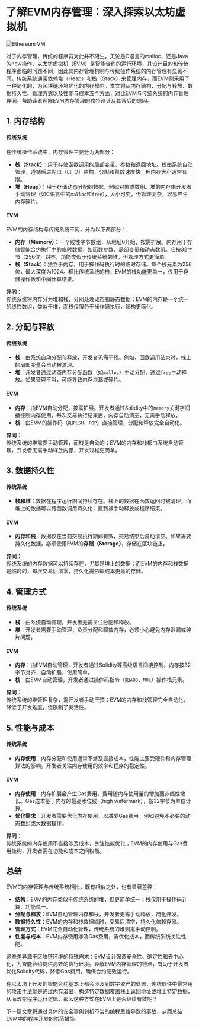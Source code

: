 # 了解EVM内存管理：深入探索以太坊虚拟机

![Ethereum VM](/asset/02_blog_bg.png)

对于内存管理，传统的程序员对此并不陌生，无论是C语言的malloc，还是Java的new操作，以太坊虚拟机（EVM）是智能合约的运行环境，其设计目的和传统程序面临的问题不同，因此其内存管理机制与传统操作系统的内存管理有显著不同。传统系统通常依赖堆（Heap）和栈（Stack）来管理内存，而EVM则采用了一种简化的、为区块链环境优化的内存模型。本文将从内存结构、分配与释放、数据持久性、管理方式以及性能与成本五个方面，对比EVM与传统系统的内存管理异同，帮助读者理解EVM内存管理的独特设计及其背后的原因。


## 1. 内存结构

#### 传统系统
在传统操作系统中，内存管理主要分为两部分：
- **栈（Stack）**：用于存储函数调用的局部变量、参数和返回地址。栈由系统自动管理，遵循后进先出（LIFO）结构，分配和释放速度快，但内存大小通常有限。
- **堆（Heap）**：用于存储动态分配的数据，例如对象或数组。堆的内存由开发者手动管理（如C语言中的`malloc`和`free`），大小可变，但管理复杂，容易产生内存碎片。

#### EVM
EVM的内存结构与传统系统不同，分为以下两部分：
- **内存（Memory）**：一个线性字节数组，从地址0开始，按需扩展。内存用于存储智能合约执行中的临时数据，如函数参数、局部变量和动态数组。它按32字节（256位）对齐，功能类似于传统系统的堆，但管理方式更简单。
- **栈（Stack）**：独立于内存，用于操作码执行时的临时存储。每个栈元素为256位，最大深度为1024。相比传统系统的栈，EVM的栈功能更单一，仅用于存储操作数和中间计算结果。

**异同**：  
传统系统将内存分为堆和栈，分别处理动态和静态数据；EVM的内存是一个统一的线性数组，类似于堆，而栈仅服务于操作码执行，结构更简化。


## 2. 分配与释放

#### 传统系统
- **栈**：由系统自动分配和释放，开发者无需干预。例如，函数调用结束时，栈上的局部变量会自动被清理。
- **堆**：开发者通过动态内存分配函数（如`malloc`）手动分配，通过`free`手动释放。如果管理不当，可能导致内存泄漏或碎片。

#### EVM
- **内存**：由EVM自动分配，按需扩展。开发者通过Solidity中的`memory`关键字间接控制内存使用。每次交易执行结束后，内存自动清空，无需手动释放。
- **栈**：由EVM的操作码（如`PUSH`、`POP`）直接管理，分配和释放完全自动化。

**异同**：  
传统系统的堆需要手动管理，而栈是自动的；EVM的内存和栈都由系统自动管理，开发者无需手动释放内存，开发过程更简单。


## 3. 数据持久性

#### 传统系统
- **栈和堆**：数据在程序运行期间持续存在。栈上的数据在函数返回时被清理，而堆上的数据可以跨函数调用持久化，直到被手动释放或程序结束。

#### EVM
- **内存和栈**：数据仅在当前交易执行期间有效，交易结束后自动清空。如果需要持久化数据，必须使用EVM的**存储（Storage）**，存储在区块链上。

**异同**：  
传统系统的内存数据可以持续存在，尤其是堆上的数据；而EVM的内存和栈数据是临时的，每次交易后清零，持久化需依赖成本更高的存储。


## 4. 管理方式

#### 传统系统
- **栈**：由系统自动管理，开发者无需关注分配和释放。
- **堆**：开发者需要手动管理，负责分配和释放内存，必须小心避免内存泄漏或碎片问题。

#### EVM
- **内存**：由EVM自动管理，开发者通过Solidity等高级语言间接控制。内存按32字节对齐，自动扩展，使用简单。
- **栈**：由EVM自动管理，开发者通过操作码指令（如`ADD`、`MUL`）操作栈元素。

**异同**：  
传统系统的堆管理复杂，需开发者手动干预；EVM的内存和栈管理完全自动化，降低了开发难度，但限制了灵活性。


## 5. 性能与成本

#### 传统系统
- **内存使用**：内存分配和使用通常不涉及直接成本，性能主要受硬件和内存管理算法的影响。开发者关注内存使用的效率和程序的稳定性。

#### EVM
- **内存使用**：内存扩展会产生Gas费用，费用随内存使用量的增加而非线性增长。Gas成本基于内存的最高水位线（high watermark），按32字节为单位计算。
- **优化需求**：开发者需要优化内存使用，以减少Gas费用，例如避免不必要的动态数组或大数据操作。

**异同**：  
传统系统的内存使用不直接涉及成本，关注性能优化；EVM的内存使用与Gas费用挂钩，开发者需在功能和成本之间权衡。


## 总结

EVM的内存管理与传统系统相比，既有相似之处，也有显著差异：
- **结构**：EVM的内存类似于传统系统的堆，但更简单统一；栈仅用于操作码计算，功能单一。
- **分配与释放**：EVM自动管理内存和栈，开发者无需手动释放，简化开发。
- **数据持久性**：EVM的内存和栈数据临时，交易后清空，持久化依赖存储。
- **管理方式**：EVM完全自动化管理，传统系统的堆则需手动控制。
- **性能与成本**：EVM内存使用涉及Gas费用，需优化成本，而传统系统关注性能。

这些差异源于区块链环境的特殊需求：EVM设计强调安全性、确定性和去中心化，为智能合约提供高效的执行环境。理解EVM内存管理的特点，有助于开发者优化Solidity代码，降低Gas费用，确保合约高效运行。

在以太坊上开发的智能合约基本上都会涉及到数字资产的处置，传统软件中最常用的攻击手法就是通过内存溢出，构造特定数据覆盖栈上返回地址或堆上特定数据，从而改变程序运行逻辑，那么这种方式在EVM上是否继续有效呢？

下一篇文章将通过具体的安全事例剥析不当的编程思维导致的事故，从而总结EVM中的程序开发的防范措施。
